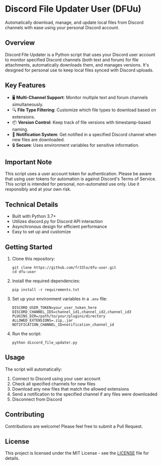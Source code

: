 # Discord File Updater User (DFUu)

Automatically download, manage, and update local files from Discord channels with ease using your personal Discord account.

## Overview

Discord File Updater is a Python script that uses your Discord user account to monitor specified Discord channels (both text and forum) for file attachments, automatically downloads them, and manages versions. It's designed for personal use to keep local files synced with Discord uploads.

## Key Features

- 🖥️ **Multi-Channel Support**: Monitor multiple text and forum channels simultaneously.
- 🔍 **File Type Filtering**: Customize which file types to download based on extensions.
- 📦 **Version Control**: Keep track of file versions with timestamp-based naming.
- 🔔 **Notification System**: Get notified in a specified Discord channel when new files are downloaded.
- 🔒 **Secure**: Uses environment variables for sensitive information.

## Important Note

This script uses a user account token for authentication. Please be aware that using user tokens for automation is against Discord's Terms of Service. This script is intended for personal, non-automated use only. Use it responsibly and at your own risk.

## Technical Details

- Built with Python 3.7+
- Utilizes discord.py for Discord API interaction
- Asynchronous design for efficient performance
- Easy to set up and customize

## Getting Started

1. Clone this repository:
   ```
   git clone https://github.com/fr33lo/dfu-user.git
   cd dfu-user
   ```

2. Install the required dependencies:
   ```
   pip install -r requirements.txt
   ```

3. Set up your environment variables in a `.env` file:
   ```
   DISCORD_USER_TOKEN=your_user_token_here
   DISCORD_CHANNEL_IDS=channel_id1,channel_id2,channel_id3
   PLUGINS_DIR=/path/to/your/plugins/directory
   ALLOWED_EXTENSIONS=.zip,.jar
   NOTIFICATION_CHANNEL_ID=notification_channel_id
   ```

4. Run the script:
   ```
   python discord_file_updater.py
   ```

## Usage

The script will automatically:
1. Connect to Discord using your user account
2. Check all specified channels for new files
3. Download any new files that match the allowed extensions
4. Send a notification to the specified channel if any files were downloaded
5. Disconnect from Discord

## Contributing

Contributions are welcome! Please feel free to submit a Pull Request.

## License

This project is licensed under the MIT License - see the [LICENSE](LICENSE) file for details.
